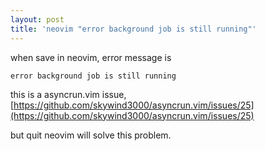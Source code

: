 ```yaml
---
layout: post
title: 'neovim "error background job is still running"'
---
```


when save in neovim, error message is

```
error background job is still running
```

this is a asyncrun.vim issue, [https://github.com/skywind3000/asyncrun.vim/issues/25](https://github.com/skywind3000/asyncrun.vim/issues/25)

but quit neovim will solve this problem.